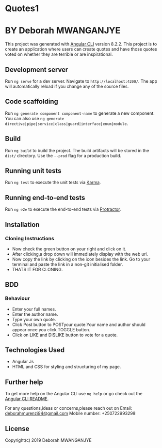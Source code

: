 # Quotes1
# BY Deborah MWANGANJYE

This project was generated with [Angular CLI](https://github.com/angular/angular-cli) version 8.2.2.
This project is to create an application where users can create quotes and have those quotes voted on whether they are terrible or are inspirational.


## Development server

Run `ng serve` for a dev server. Navigate to `http://localhost:4200/`. The app will automatically reload if you change any of the source files.

## Code scaffolding

Run `ng generate component component-name` to generate a new component. You can also use `ng generate directive|pipe|service|class|guard|interface|enum|module`.

## Build

Run `ng build` to build the project. The build artifacts will be stored in the `dist/` directory. Use the `--prod` flag for a production build.

## Running unit tests

Run `ng test` to execute the unit tests via [Karma](https://karma-runner.github.io).

## Running end-to-end tests

Run `ng e2e` to execute the end-to-end tests via [Protractor](http://www.protractortest.org/).

## Installation
### Cloning Instructions
 * Now check the green button on your right and click on it.
 * After clicking,a drop down will immediately display with the web url.
 * Now copy the link by clicking on the icon besides the link.
 Go to your terminal and paste the link in a non-git initialised folder.
 * THATS IT FOR CLONING.
## BDD
### Behaviour
* Enter your full names.
* Enter the author name.
* Type your own quote.
* Click Post button to POSTyour quote.Your name and author should appear once you click TOGGLE button.
* Click on LIKE and DISLIKE button to vote for a quote.

## Technologies Used
* Angular Js
* HTML and CSS for styling and structuring of my page.

## Further help

To get more help on the Angular CLI use `ng help` or go check out the [Angular CLI README](https://github.com/angular/angular-cli/blob/master/README.md).

For any questions,ideas or concerns,please reach out on Email: deborahmurenzi94@gmail.com Mobile number: +250722993298

## License
Copyright(c) 2019 Deborah MWANGANJYE